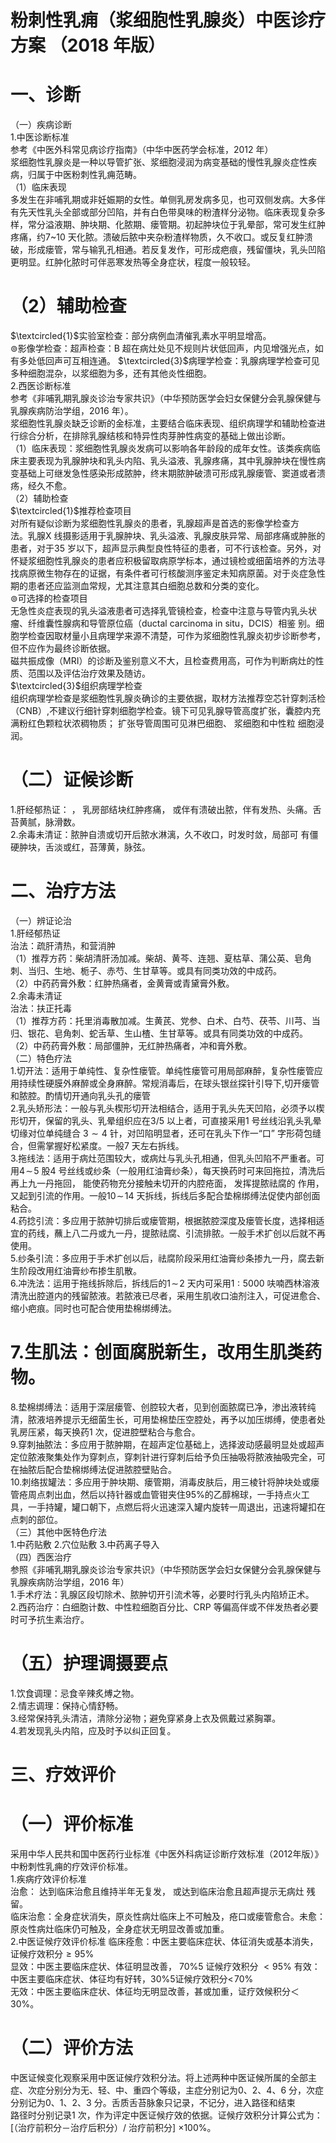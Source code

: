 # 粉刺性乳痈（浆细胞性乳腺炎）中医诊疗方案 （2018 年版）  
# 一、诊断  
（一）疾病诊断  
1.中医诊断标准  
参考《中医外科常见病诊疗指南》（中华中医药学会标准，2012 年）  
浆细胞性乳腺炎是一种以导管扩张、浆细胞浸润为病变基础的慢性乳腺炎症性疾病，归属于中医粉刺性乳痈范畴。  
（1）临床表现  
多发生在非哺乳期或非妊娠期的女性。单侧乳房发病多见，也可双侧发病。大多伴有先天性乳头全部或部分凹陷，并有白色带臭味的粉渣样分泌物。临床表现复杂多样，常分溢液期、肿块期、化脓期、瘘管期。初起肿块位于乳晕部，常可发生红肿疼痛，约7\~10 天化脓。溃破后脓中夹杂粉渣样物质，久不收口。或反复红肿溃破，形成瘘管，常与输乳孔相通。若反复发作，可形成疤痕，残留僵块，乳头凹陷更明显。红肿化脓时可伴恶寒发热等全身症状，程度一般较轻。  
# （2）辅助检查  
$\textcircled{1}$实验室检查：部分病例血清催乳素水平明显增高。  
$\circledcirc$影像学检查：超声检查：B 超在病灶处见不规则片状低回声，内见增强光点，如有多处低回声可互相连通。 $\textcircled{3}$病理学检查：乳腺病理学检查可见多种细胞混杂，以浆细胞为多，还有其他炎性细胞。  
2.西医诊断标准  
参考《非哺乳期乳腺炎诊治专家共识》（中华预防医学会妇女保健分会乳腺保健与乳腺疾病防治学组，2016 年）。  
浆细胞性乳腺炎缺乏诊断的金标准，主要结合临床表现、组织病理学和辅助检查进行综合分析，在排除乳腺结核和特异性肉芽肿性病变的基础上做出诊断。  
（1）临床表现：浆细胞性乳腺炎发病可以影响各年龄段的成年女性。该类疾病临床主要表现为乳腺肿块和乳头内陷、乳头溢液、乳腺疼痛，其中乳腺肿块在慢性病变基础上可继发急性感染形成脓肿，终末期脓肿破溃可形成乳腺瘘管、窦道或者溃疡，经久不愈。  
（2）辅助检查  
$\textcircled{1}$推荐检查项目  
对所有疑似诊断为浆细胞性乳腺炎的患者，乳腺超声是首选的影像学检查方  
法。乳腺X 线摄影适用于乳腺肿块、乳头溢液、乳腺皮肤异常、局部疼痛或肿胀的患者，对于35 岁以下，超声显示典型良性特征的患者，可不行该检查。另外，对怀疑浆细胞性乳腺炎的患者应积极留取病原学标本，通过镜检或细菌培养的方法寻找病原微生物存在的证据，有条件者可行核酸测序鉴定未知病原菌。对于炎症急性期的患者还应监测血常规，尤其注意其白细胞总数和分类的变化。  
$\circledcirc$可选择的检查项目  
无急性炎症表现的乳头溢液患者可选择乳管镜检查，检查中注意与导管内乳头状瘤、纤维囊性腺病和导管原位癌（ductal carcinoma in situ，DCIS）相鉴 别。细胞学检查因取材量小且病理学来源不清楚，可作为浆细胞性乳腺炎初步诊断参考，但不应作为最终诊断依据。  
磁共振成像（MRI）的诊断及鉴别意义不大，且检查费用高，可作为判断病灶的性质、范围以及评估治疗效果及随访。  
$\textcircled{3}$组织病理学检查  
组织病理学检查是浆细胞性乳腺炎确诊的主要依据，取材方法推荐空芯针穿刺活检（CNB）,不建议行细针穿刺细胞学检查。镜下可见乳腺导管高度扩张，囊腔内充满粉红色颗粒状浓稠物质； 扩张导管周围可见淋巴细胞、 浆细胞和中性粒 细胞浸润。  
# （二）证候诊断  
1.肝经郁热证： ， 乳房部结块红肿疼痛， 或伴有溃破出脓，伴有发热、头痛。舌苔黄腻，脉滑数。  
2.余毒未清证：脓肿自溃或切开后脓水淋漓，久不收口，时发时敛，局部可 有僵硬肿块，舌淡或红，苔薄黄，脉弦。  
# 二、治疗方法  
（一）辨证论治  
1.肝经郁热证  
治法：疏肝清热，和营消肿  
（1）推荐方药：柴胡清肝汤加减。柴胡、黄芩、连翘、夏枯草、蒲公英、皂角刺、当归、生地、栀子、赤芍、生甘草等。或具有同类功效的中成药。  
（2）中药药膏外敷：红肿热痛者，金黄膏或青黛膏外敷。  
2.余毒未清证  
治法：扶正托毒  
（1）推荐方药：托里消毒散加减。生黄芪、党参、白术、白芍、茯苓、川芎、当归、银花、皂角刺、蛇舌草、生山楂、生甘草等。或具有同类功效的中成药。  
（2）中药药膏外敷：局部僵肿，无红肿热痛者，冲和膏外敷。  
（二）特色疗法  
1.切开法：适用于单纯性、复杂性瘘管。单纯性瘘管可用局部麻醉，复杂性瘘管应用持续性硬膜外麻醉或全身麻醉。常规消毒后，在球头银丝探针引导下,切开瘘管和脓腔。酌情切开通向乳头孔的瘘管  
2.乳头矫形法：一般与乳头楔形切开法相结合，适用于乳头先天凹陷，必须予以楔形切开，保留的乳头、乳晕组织应在$3/5$ 以上者，可直接采用1 号丝线沿乳头乳晕切缘对位单纯缝合 $3{\sim}4$  针，对凹陷明显者，还可在乳头下作一“口” 字形荷包缝合，但需掌握好松紧度。一般7 天左右拆线。  
3.拖线法：适用于病灶范围较大，或病灶与乳头孔相通，但乳头凹陷不严重者。可用$4\!\sim\!5$ 股4 号丝线或纱条（一般用红油膏纱条），每天换药时可来回拖拉，清洗后再上九一丹拖回， 能使药物充分接触未切开的内腔疮面， 发挥提脓祛腐的 作用，又起到引流的作用。一般$10\!\sim\!14$ 天拆线，拆线后多配合垫棉绑缚法促使内部创面粘合。  
4.药捻引流：多应用于脓肿切排后或瘘管期，根据脓腔深度及瘘管长度，选择相适宜的药线，蘸上八二丹或九一丹，提脓祛腐、引流排脓。一般手术扩创以后就不再使用。  
5.纱条引流：多应用于手术扩创以后，祛腐阶段采用红油膏纱条掺九一丹，腐去新生阶段改用红油膏纱布掺生肌散。  
6.冲洗法：运用于拖线拆除后，拆线后的$1\!\sim\!2$ 天内可采用$1:5000$ 呋喃西林溶液清洗出腔道内的残留脓液。若脓液已尽者，采用生肌收口油剂注入，可促进愈合、缩小疤痕。同时也可配合使用垫棉绑缚法。  
# 7.生肌法：创面腐脱新生，改用生肌类药物。  
8.垫棉绑缚法：适用于深层瘘管、创腔较大者，见到创面脓腐已净，渗出液转纯清，脓液培养提示无细菌生长，可用垫棉垫压空腔处，再予以加压绑缚，使患者处乳房压紧，每天换药1 次，促进腔壁粘合与愈合。  
9.穿刺抽脓法：多应用于脓肿期，在超声定位基础上，选择波动感最明显处或超声定位脓液聚集处作为穿刺点，穿刺针进行穿刺后给予负压抽吸将脓液抽吸完全，可在抽脓后配合垫棉绑缚法促进脓腔壁贴合。  
10.刺络拔罐法：多应用于肿块期、瘘管期，消毒皮肤后，用三棱针将肿块处或瘘管疮周点刺出血，然后以持针器或血管钳夹住$95\%$的乙醇棉球，一手持点火工具，一手持罐，罐口朝下，点燃后将火迅速深入罐内旋转一周退出，迅速将罐扣在点刺的部位。  
（三）其他中医特色疗法  
1.中药贴敷  2.穴位贴敷  3.中药离子导入  
（四）西医治疗  
参照《非哺乳期乳腺炎诊治专家共识》（中华预防医学会妇女保健分会乳腺保健与乳腺疾病防治学组，2016 年）  
1.手术疗法：乳腺区段切除术、脓肿切开引流术等，必要时行乳头内陷矫正术。  
2.西药治疗：白细胞计数、中性粒细胞百分比、CRP 等偏高伴或不伴发热者必要时可予抗生素治疗。  
# （五）护理调摄要点  
1.饮食调理：忌食辛辣炙煿之物。  
2.情志调理：保持心情舒畅。  
3.经常保持乳头清洁，清除分泌物；避免穿紧身上衣及佩戴过紧胸罩。  
4.若发现乳头内陷，应及时予以纠正回复。  
# 三、疗效评价  
# （一）评价标准  
采用中华人民共和国中医药行业标准《中医外科病证诊断疗效标准（2012年版）》中粉刺性乳痈的疗效评价标准。  
1.疾病疗效评价标准  
治愈： 达到临床治愈且维持半年无复发， 或达到临床治愈且超声提示无病灶 残留。  
临床治愈：全身症状消失，原炎性病灶临床上不可触及，疮口或瘘管愈合。未愈：原炎性病灶临床仍可触及，全身症状无明显改善或加重。  
2.中医证候疗效评价标准 临床痊愈：中医主要临床症状、体征消失或基本消失，证候疗效积分${\geqslant}95\%$  
显效：中医主要临床症状、体征明显改善， $70\%5$ 证候疗效积分 ${<}95\%$ 有效：中医主要临床症状、体征均有好转，$30\%5$证候疗效积分$<\!70\%$  
无效：中医主要临床症状、体征均无明显改善，甚或加重，证疗效候积分＜$30\%$。  
# （二）评价方法  
中医证候变化观察采用中医证候疗效积分法。将上述两种中医证候所属的全部主症、次症分别分为无、轻、中、重四个等级，主症分别记为0、2、4、6 分，次症分别记为0、1、2、3 分。舌质舌苔脉象只记录，不记分，进入路径和结束  
路径时分别记录1 次，作为评定中医证候疗效的依据。证候疗效积分计算公式为：
[（治疗前积分－治疗后积分）/ 治疗前积分] $\times100\%$。  
